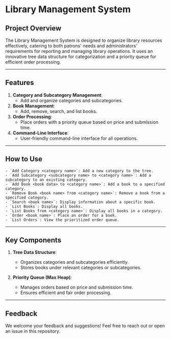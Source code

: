 # Library Management System

## Project Overview

The Library Management System is designed to organize library resources effectively, catering to both patrons' needs and administrators' requirements for reporting and managing library operations. It uses an innovative tree data structure for categorization and a priority queue for efficient order processing.

---

## Features

1. **Category and Subcategory Management**:
   - Add and organize categories and subcategories.
2. **Book Management**:
   - Add, remove, search, and list books.
3. **Order Processing**:
   - Place orders with a priority queue based on price and submission time.
4. **Command-Line Interface**:
   - User-friendly command-line interface for all operations.

---

## How to Use

    - `Add Category <category name>`: Add a new category to the tree.
    - `Add Subcategory <subcategory name> to <category name>`: Add a subcategory to an existing category.
    - `Add Book <book data> to <category name>`: Add a book to a specified category.
    - `Remove Book <book name> from <category name>`: Remove a book from a specified category.
    - `Search <book name>`: Display information about a specific book.
    - `List Books`: Display all books.
    - `List Books from <category name>`: Display all books in a category.
    - `Order <book name>`: Place an order for a book.
    - `List Orders`: View the prioritized order queue.

---

## Key Components

1. **Tree Data Structure**:
   - Organizes categories and subcategories efficiently.
   - Stores books under relevant categories or subcategories.

2. **Priority Queue (Max Heap)**:
   - Manages orders based on price and submission time.
   - Ensures efficient and fair order processing.
  
---

## Feedback

We welcome your feedback and suggestions! Feel free to reach out or open an issue in this repository.
